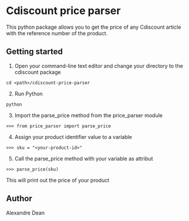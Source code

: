 # Cdiscount price parser

This python package allows you to get the price of any Cdiscount article with the reference number of the product.


## Getting started

1. Open your command-line text editor and change your directory to the cdiscount package
```
cd <path>/cdiscount-price-parser
```

2. Run Python
```
python
```

3. Import the parse_price method from the price_parser module
```
>>> from price_parser import parse_price
```

4. Assign your product identifier value to a variable
```
>>> sku = "<your-product-id>"
```

5. Call the parse_price method with your variable as attribut
```
>>> parse_price(sku)
```

This will print out the price of your product


## Author

Alexandre Dean